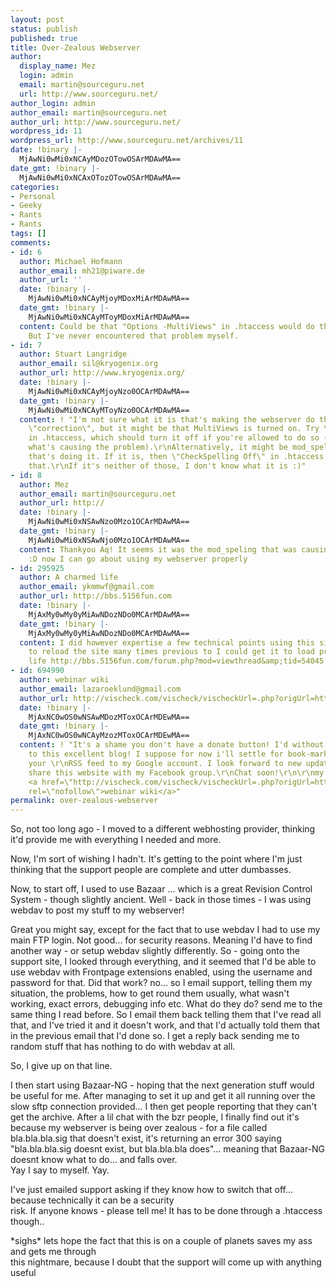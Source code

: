 ```yaml
---
layout: post
status: publish
published: true
title: Over-Zealous Webserver
author:
  display_name: Mez
  login: admin
  email: martin@sourceguru.net
  url: http://www.sourceguru.net/
author_login: admin
author_email: martin@sourceguru.net
author_url: http://www.sourceguru.net/
wordpress_id: 11
wordpress_url: http://www.sourceguru.net/archives/11
date: !binary |-
  MjAwNi0wMi0xNCAyMDozOTowOSArMDAwMA==
date_gmt: !binary |-
  MjAwNi0wMi0xNCAxOTozOTowOSArMDAwMA==
categories:
- Personal
- Geeky
- Rants
- Rants
tags: []
comments:
- id: 6
  author: Michael Hofmann
  author_email: mh21@piware.de
  author_url: ''
  date: !binary |-
    MjAwNi0wMi0xNCAyMjoyMDoxMiArMDAwMA==
  date_gmt: !binary |-
    MjAwNi0wMi0xNCAyMToyMDoxMiArMDAwMA==
  content: Could be that "Options -MultiViews" in .htaccess would do the trick (http://httpd.apache.org/docs/2.0/mod/core.html#options).
    But I've never encountered that problem myself.
- id: 7
  author: Stuart Langridge
  author_email: sil@kryogenix.org
  author_url: http://www.kryogenix.org/
  date: !binary |-
    MjAwNi0wMi0xNCAyMjoyNzo0OCArMDAwMA==
  date_gmt: !binary |-
    MjAwNi0wMi0xNCAyMToyNzo0OCArMDAwMA==
  content: ! "I'm not sure what it is that's making the webserver do the automatic
    \"correction\", but it might be that MultiViews is turned on. Try \"Options -MultiViews\"
    in .htaccess, which should turn it off if you're allowed to do so (and if that's
    what's causing the problem).\r\nAlternatively, it might be mod_speling (http://httpd.apache.org/docs/2.0/mod/mod_speling.html)
    that's doing it. If it is, then \"CheckSpelling Off\" in .htaccess will disable
    that.\r\nIf it's neither of those, I don't know what it is :)"
- id: 8
  author: Mez
  author_email: martin@sourceguru.net
  author_url: http://
  date: !binary |-
    MjAwNi0wMi0xNSAwNzo0Mzo1OCArMDAwMA==
  date_gmt: !binary |-
    MjAwNi0wMi0xNSAwNjo0Mzo1OCArMDAwMA==
  content: Thankyou Aq! It seems it was the mod_speling that was causing the problems
    :D now I can go about using my webserver properly
- id: 295925
  author: A charmed life
  author_email: ykmmwf@gmail.com
  author_url: http://bbs.5156fun.com
  date: !binary |-
    MjAxMy0wMy0yMiAwNDozNDo0MCArMDAwMA==
  date_gmt: !binary |-
    MjAxMy0wMy0yMiAwNDozNDo0MCArMDAwMA==
  content: I did however expertise a few technical points using this site, as I experienced
    to reload the site many times previous to I could get it to load properly. A charmed
    life http://bbs.5156fun.com/forum.php?mod=viewthread&amp;tid=54045
- id: 694990
  author: webinar wiki
  author_email: lazaroeklund@gmail.com
  author_url: http://vischeck.com/vischeck/vischeckUrl=.php?origUrl=http://username2374230v.sosblogs.com
  date: !binary |-
    MjAxNC0wOS0wNSAwMDozMToxOCArMDEwMA==
  date_gmt: !binary |-
    MjAxNC0wOS0wNCAyMzozMToxOCArMDEwMA==
  content: ! "It's a shame you don't have a donate button! I'd without a doubt \r\ndonate
    to this excellent blog! I suppose for now i'll settle for book-marking and adding
    your \r\nRSS feed to my Google account. I look forward to new updates and will
    share this website with my Facebook group.\r\nChat soon!\r\n\r\nmy homepage ...
    <a href=\"http://vischeck.com/vischeck/vischeckUrl=.php?origUrl=http://username2374230v.sosblogs.com\"
    rel=\"nofollow\">webinar wiki</a>"
permalink: over-zealous-webserver
---
```

<p>So, not too long ago - I moved to a different webhosting provider, thinking it'd provide me with everything I needed and more.</p>
<p>Now, I'm sort of wishing I hadn't. It's getting to the point where I'm just thinking that the support people are complete and utter dumbasses.</p>
<p>Now, to start off, I used to use Bazaar ... which is a great Revision Control System - though slightly ancient. Well - back in those times - I was using webdav to post my stuff to my webserver!</p>
<p>Great you might say, except for the fact that to use webdav I had to use my main FTP login. Not good... for security reasons. Meaning I'd have to find another way - or setup webdav slightly differently. So - going onto the support site, I looked through everything, and it seemed that I'd be able to use webdav with Frontpage extensions enabled, using the username and password for that. Did that work? no... so I email support, telling them my situation, the problems, how to get round them usually, what wasn't working, exact errors, debugging info etc. What do they do? send me to the same thing I read before. So I email them back telling them that I've read all that, and I've tried it and it doesn't work, and that I'd actually told them that in the previous email that I'd done so. I get a reply back sending me to random stuff that has nothing to do with webdav at all.</p>
<p>So, I give up on that line.</p>
<p>I then start using Bazaar-NG - hoping that the next generation stuff would be useful for me. After managing to set it up and get it all running over the slow sftp connection provided... I then get people reporting that they can't get the archive. After a lil chat with the bzr people, I finally find out it's because my webserver is being over zealous - for a file called bla.bla.bla.sig that doesn't exist, it's returning an error 300 saying "bla.bla.bla.sig doesnt exist, but bla.bla.bla does"... meaning that Bazaar-NG doesnt know what to do... and falls over.<br />
Yay I say to myself. Yay.</p>
<p>I've just emailed support asking if they know how to switch that off... because technically it can be a security<br />
risk. If anyone knows - please tell me! It has to be done through a .htaccess though..</p>
<p>*sighs* lets hope the fact that this is on a couple of planets saves my ass and gets me through<br />
this nightmare, because I doubt that the support will come up with anything useful</p>
